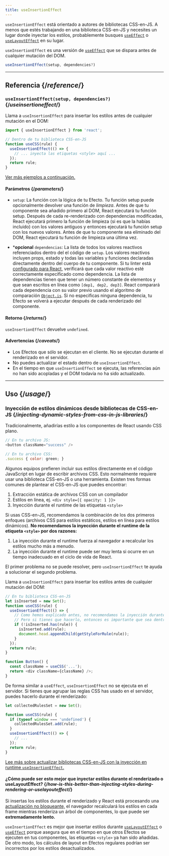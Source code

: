 ```yaml
---
title: useInsertionEffect
---
```


<Pitfall>

`useInsertionEffect` está orientado a autores de bibliotecas CSS-en-JS. A menos que estés trabajando en una biblioteca CSS-en-JS y necesites un lugar donde inyectar los estilos, probablemente busques [`useEffect`](/reference/react/useEffect) o [`useLayoutEffect`](/reference/react/useLayoutEffect) en su lugar.

</Pitfall>

<Intro>

`useInsertionEffect` es una versión de [`useEffect`](/reference/react/useEffect) que se dispara antes de cualquier mutación del DOM.

```js
useInsertionEffect(setup, dependencies?)
```

</Intro>

<InlineToc />

---

## Referencia {/*reference*/}

### `useInsertionEffect(setup, dependencies?)` {/*useinsertioneffect*/}

Llama a `useInsertionEffect` para insertar los estilos antes de cualquier mutación en el DOM:

```js
import { useInsertionEffect } from 'react';

// Dentro de tu biblioteca CSS-en-JS
function useCSS(rule) {
  useInsertionEffect(() => {
    // ... inyecta las etiquetas <style> aquí ...
  });
  return rule;
}
```

[Ver más ejemplos a continuación.](#usage)

#### Parámetros {/*parameters*/}

* `setup`: La función con la lógica de tu Efecto. Tu función setup puede opcionalmente devolver una función de *limpieza*. Antes de que tu componente sea añadido primero al DOM, React ejecutará tu función setup. Después de cada re-renderizado con dependencias modificadas, React ejecutará primero la función de limpieza (si es que la habías incluido) con los valores antiguos y entonces ejecutará tu función setup con los nuevos valores. Antes de que tu componente sea eliminado del DOM, React ejecutará tu función de limpieza una última vez.

* ***opcional** `dependencias`: La lista de todos los valores reactivos referenciados dentro del el código de `setup`. Los valores reactivos incluyen props, estado y todas las variables y funciones declaradas directamente dentro del cuerpo de tu componente. Si tu linter está [configurado para React](/learn/editor-setup#linting), verificará que cada valor reactivo esté correctamente especificado como dependencia. La lista de dependencias tienen que tener un número constante de elementos y que sean escritos en línea como `[dep1, dep2, dep3]`. React comparará cada dependencia con su valor previo usando el algoritmo de comparación [`Object.is`](https://developer.mozilla.org/es/docs/Web/JavaScript/Reference/Global_Objects/Object/is). Si no especificas ninguna dependencia, tu Efecto se volverá a ejecutar después de cada renderizado del componente.

#### Retorno {/*returns*/}

`useInsertionEffect` devuelve `undefined`.

#### Advertencias {/*caveats*/}

* Los Efectos que sólo se ejecutan en el cliente. No se ejecutan durante el renderizado en el servidor.
* No puedes actualizar el estado dentro de `useInsertionEffect`.
* En el tiempo en que `useInsertionEffect` se ejecuta, las referencias aún no han sido acopladas y el DOM todavía no ha sido actualizado.

---

## Uso {/*usage*/}

### Inyección de estilos dinámicos desde bibliotecas de CSS-en-JS {/_injecting-dynamic-styles-from-css-in-js-libraries_/}

Tradicionalmente, añadirías estilo a los componentes de React usando CSS plano.

```js
// En tu archivo JS:
<button className="success" />

// En tu archivo CSS:
.success { color: green; }
```

Algunos equipos prefieren incluir sus estilos directamente en el código JavaScript en lugar de escribir archivos CSS. Esto normalmente requiere usar una biblioteca CSS-en-JS o una herramienta. Existen tres formas comunes de plantear el CSS-en-JS que puedes encontrar:

1. Extracción estática de archivos CSS con un compilador
2. Estilos en línea, ej. `<div style={{ opacity: 1 }}>`
3. Inyección durante el runtime de las etiquetas `<style>`

Si usas CSS-en-JS, recomendamos la combinación de los dos primeros enfoques (archivos CSS para estilos estáticos, estilos en línea para estilos dinámicos). **No recomendamos la inyección durante el runtime de la etiqueta `<style>` por dos razones:**

1. La inyección durante el runtime fuerza al navegador a recalcular los estilos mucho más a menudo.
2. La inyección durante el runtime puede ser muy lenta si ocurre en un tiempo inadecuado en el ciclo de vida de React.

El primer problema no se puede resolver, pero `useInsertionEffect` te ayuda a solucionar el segundo problema.

Llama a `useInsertionEffect` para insertar los estilos antes de cualquier mutación del DOM:

```js {4-11}
// En tu biblioteca CSS-en-JS
let isInserted = new Set();
function useCSS(rule) {
  useInsertionEffect(() => {
    // Como hemos explicado antes, no recomendamos la inyección durante el runtime de las etiquetas <style>.
    // Pero si tienes que hacerlo, entonces es importante que sea dentro del useInsertionEffect.
    if (!isInserted.has(rule)) {
      isInserted.add(rule);
      document.head.appendChild(getStyleForRule(rule));
    }
  });
  return rule;
}

function Button() {
  const className = useCSS('...');
  return <div className={className} />;
}
```

De forma similar a `useEffect`, `useInsertionEffect` no se ejecuta en el servidor. Si tienes que agrupar las reglas CSS has usado en el servidor, puedes hacerlo durante el renderizado:

```js {1,4-6}
let collectedRulesSet = new Set();

function useCSS(rule) {
  if (typeof window === 'undefined') {
    collectedRulesSet.add(rule);
  }
  useInsertionEffect(() => {
    // ...
  });
  return rule;
}
```

[Lee más sobre actualizar bibliotecas CSS-en-JS con la inyección en runtime `useInsertionEffect`.](https://github.com/reactwg/react-18/discussions/110)

<DeepDive>

#### ¿Cómo puede ser esto mejor que inyectar estilos durante el renderizado o useLayoutEffect? {/*how-is-this-better-than-injecting-styles-during-rendering-or-uselayouteffect*/}

Si insertas los estilos durante el renderizado y React está procesando una [actualización no bloqueante,](/reference/react/useTransition#marking-a-state-update-as-a-non-blocking-transition) el navegador recalculará los estilos en cada frame mientras renderiza un árbol de componentes, lo que puede ser **extremadamente lento.**

`useInsertionEffect` es mejor que insertar estilos durante [`useLayoutEffect`](/reference/react/useLayoutEffect) o [`useEffect`](/reference/react/useEffect) porque asegura que en el tiempo en que otros Efectos se ejecuten en tus componentes, las etiquetas `<style>` ya han sido añadidas. De otro modo, los cálculos de layout en Efectos regulares podrían ser incorrectos por los estilos desactualizados.

</DeepDive>

